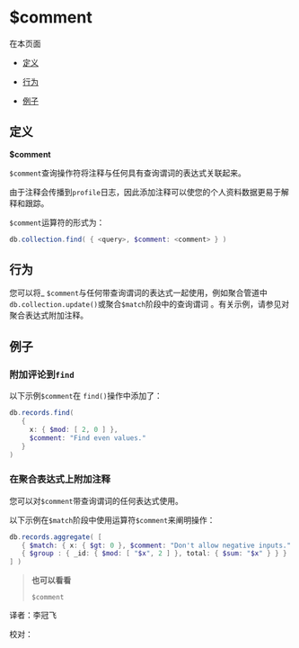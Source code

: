 # [ ](#)$comment

[]()

在本页面

*   [定义](#definition)

*   [行为](#behavior)

*   [例子](#example)

## <span id="definition">定义</span>

**$comment**

`$comment`查询操作符将注释与任何具有查询谓词的表达式关联起来。

由于注释会传播到`profile`日志，因此添加注释可以使您的个人资料数据更易于解释和跟踪。

`$comment`运算符的形式为：

```powershell
db.collection.find( { <query>, $comment: <comment> } )
```

## <span id="behavior">行为</span>

您可以将_ `$comment`与任何带查询谓词的表达式一起使用，例如聚合管道中`db.collection.update()`或聚合`$match`阶段中的查询谓词 。有关示例，请参见对聚合表达式附加注释。

## <span id="example">例子</span>

### 附加评论到`find`

以下示例`$comment`在 `find()`操作中添加了：

```powershell
db.records.find(
   {
     x: { $mod: [ 2, 0 ] },
     $comment: "Find even values."
   }
)
```

### 在聚合表达式上附加注释

您可以对`$comment`带查询谓词的任何表达式使用。

以下示例在`$match`阶段中使用运算符`$comment`来阐明操作：

```powershell
db.records.aggregate( [
   { $match: { x: { $gt: 0 }, $comment: "Don't allow negative inputs." } },
   { $group : { _id: { $mod: [ "$x", 2 ] }, total: { $sum: "$x" } } }
] )
```

> **也可以看看**
>
> `$comment`



译者：李冠飞

校对：